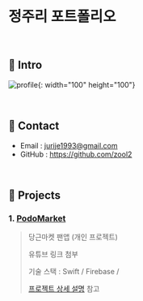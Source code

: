 # 정주리 포트폴리오

</br>

## 📌 Intro

![profile](https://user-images.githubusercontent.com/52398346/131293181-05ee50a7-36c1-423f-b241-c9c397b3b54d.png){: width="100" height="100"}


</br>

## 📌 Contact

- Email : jurije1993@gmail.com
- GitHub : https://github.com/zool2

</br>

## 📌 Projects

### 1. [PodoMarket](https://github.com/zool2/PodoMarket)

> 당근마켓 팬앱 (개인 프로젝트)
> 
> 유튜브 링크 첨부
> 
> 기술 스택 : 
> Swift / Firebase / 
> 
> [프로젝트 상세 설명](https://github.com/zool2/PodoMarket) 참고
